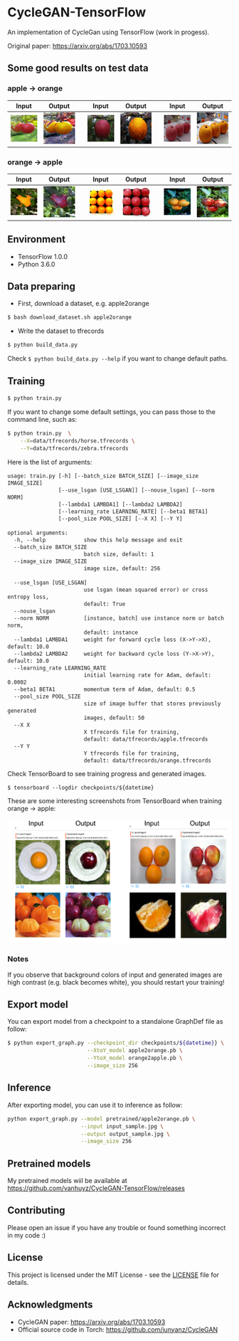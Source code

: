 # CycleGAN-TensorFlow
An implementation of CycleGan using TensorFlow (work in progess).

Original paper: https://arxiv.org/abs/1703.10593

## Some good results on test data

### apple -> orange

| Input | Output | | Input | Output | | Input | Output |
|-------|--------|-|-------|--------|-|-------|--------|
|![apple2orange_1](samples/real_apple2orange_1.jpg) | ![apple2orange_1](samples/fake_apple2orange_1.jpg)| |![apple2orange_2](samples/real_apple2orange_2.jpg) | ![apple2orange_2](samples/fake_apple2orange_2.jpg)| |![apple2orange_3](samples/real_apple2orange_3.jpg) | ![apple2orange_3](samples/fake_apple2orange_3.jpg)|


### orange -> apple

| Input | Output | | Input | Output | | Input | Output |
|-------|--------|-|-------|--------|-|-------|--------|
|![orange2apple_1](samples/real_orange2apple_1.jpg) | ![orange2apple_1](samples/fake_orange2apple_1.jpg)| |![orange2apple_2](samples/real_orange2apple_2.jpg) | ![orange2apple_2](samples/fake_orange2apple_2.jpg)| |![orange2apple_3](samples/real_orange2apple_3.jpg) | ![orange2apple_3](samples/fake_orange2apple_3.jpg)|

## Environment

* TensorFlow 1.0.0
* Python 3.6.0

## Data preparing

* First, download a dataset, e.g. apple2orange

```bash
$ bash download_dataset.sh apple2orange
```

* Write the dataset to tfrecords

```bash
$ python build_data.py
```

Check `$ python build_data.py --help` if you want to change default paths.

## Training

```bash
$ python train.py
```

If you want to change some default settings, you can pass those to the command line, such as:

```bash
$ python train.py  \
    --X=data/tfrecords/horse.tfrecords \
    --Y=data/tfrecords/zebra.tfrecords
```

Here is the list of arguments:
```
usage: train.py [-h] [--batch_size BATCH_SIZE] [--image_size IMAGE_SIZE]
                [--use_lsgan [USE_LSGAN]] [--nouse_lsgan] [--norm NORM]
                [--lambda1 LAMBDA1] [--lambda2 LAMBDA2]
                [--learning_rate LEARNING_RATE] [--beta1 BETA1]
                [--pool_size POOL_SIZE] [--X X] [--Y Y]

optional arguments:
  -h, --help            show this help message and exit
  --batch_size BATCH_SIZE
                        batch size, default: 1
  --image_size IMAGE_SIZE
                        image size, default: 256

  --use_lsgan [USE_LSGAN]
                        use lsgan (mean squared error) or cross entropy loss,
                        default: True
  --nouse_lsgan
  --norm NORM           [instance, batch] use instance norm or batch norm,
                        default: instance
  --lambda1 LAMBDA1     weight for forward cycle loss (X->Y->X), default: 10.0
  --lambda2 LAMBDA2     weight for backward cycle loss (Y->X->Y), default: 10.0
  --learning_rate LEARNING_RATE
                        initial learning rate for Adam, default: 0.0002
  --beta1 BETA1         momentum term of Adam, default: 0.5
  --pool_size POOL_SIZE
                        size of image buffer that stores previously generated
                        images, default: 50
  --X X
                        X tfrecords file for training,
                        default: data/tfrecords/apple.tfrecords
  --Y Y
                        Y tfrecords file for training,
                        default: data/tfrecords/orange.tfrecords
```

Check TensorBoard to see training progress and generated images.

```
$ tensorboard --logdir checkpoints/${datetime}
```

These are some interesting screenshots from TensorBoard when training orange -> apple:

![train_screenshot](samples/train_screenshot.png)




### Notes
If you observe that background colors of input and generated images are high contrast (e.g. black becomes white), you should restart your training!

## Export model
You can export model from a checkpoint to a standalone GraphDef file as follow:

```bash
$ python export_graph.py --checkpoint_dir checkpoints/${datetime}} \
                         --XtoY_model apple2orange.pb \
                         --YtoX_model orange2apple.pb \
                         --image_size 256
```


## Inference
After exporting model, you can use it to inference as follow:

```bash
python export_graph.py --model pretrained/apple2orange.pb \
                       --input input_sample.jpg \
                       --output output_sample.jpg \
                       --image_size 256
```

## Pretrained models
My pretrained models wiil be available at https://github.com/vanhuyz/CycleGAN-TensorFlow/releases

## Contributing
Please open an issue if you have any trouble or found something incorrect in my code :)

## License
This project is licensed under the MIT License - see the [LICENSE](LICENSE) file for details.

## Acknowledgments

* CycleGAN paper: https://arxiv.org/abs/1703.10593
* Official source code in Torch: https://github.com/junyanz/CycleGAN
